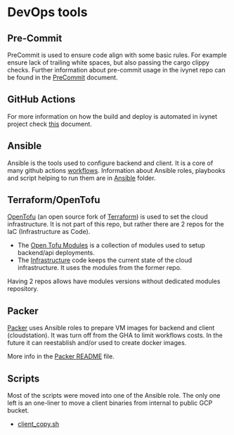 # DevOps tools

## Pre-Commit
PreCommit is used to ensure code align with some basic rules.
For example ensure lack of trailing white spaces, but also passing the cargo clippy checks.
Further information about pre-commit usage in the ivynet repo can be found in the [PreCommit](./PreCommit.md) document.

## GitHub Actions

For more information on how the build and deploy is automated in ivynet project check [this](./GitHubActions.md) document.

## Ansible

Ansible is the tools used to configure backend and client.
It is a core of many github actions [workflows](../.github/workflows).
Information about Ansible roles, playbooks and script helping to run them are in [Ansible](ansible/README.md) folder.


## Terraform/OpenTofu

[OpenTofu](https://opentofu.org/) (an open source fork of [Terraform](https://www.terraform.io/)) is used to set the cloud infrastructure.
It is not part of this repo, but rather there are 2 repos for the IaC (Infrastructure as Code).
* The [Open Tofu Modules](https://github.com/ivy-net/otofu-modules) is a collection of modules used to setup backend/api deployments.
* The [Infrastructure](https://github.com/ivy-net/infra) code keeps the current state of the cloud infrastructure.
It uses the modules from the former repo.

Having 2 repos allows have modules versions without dedicated modules repository.

## Packer

[Packer](https://www.packer.io/) uses Ansible roles to prepare VM images for backend and client (cloudstation).
It was turn off from the GHA to limit workflows costs.
In the future it can reestablish and/or used to create docker images.

More info in the [Packer README](packer/README.md) file.

## Scripts

Most of the scripts were moved into one of the Ansible role.
The only one left is an one-liner to move a client binaries from internal to public GCP bucket.

* [client_copy.sh](scripts/client_copy.sh)
